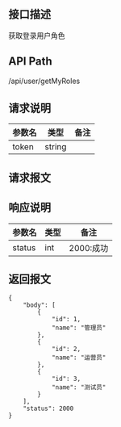 ## 接口描述
获取登录用户角色
## API Path
/api/user/getMyRoles
## 请求说明
|参数名   |类型    |备注             |
|---------|--------|-----------------|
|token    |string  |                 |
## 请求报文
## 响应说明
|参数名   |类型    |备注             |
|---------|--------|-----------------|
|status   |int     |2000:成功        |
## 返回报文
    {
        "body": [
            {
                "id": 1,
                "name": "管理员"
            },
            {
                "id": 2,
                "name": "运营员"
            },
            {
                "id": 3,
                "name": "测试员"
            }
        ],
        "status": 2000
    }
